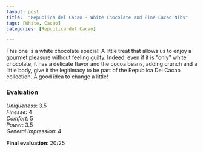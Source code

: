 ```yaml
---
layout: post
title:  "Republica del Cacao - White Chocolate and Fine Cacao Nibs"
tags: [White, Cacao] 
categories: [Republica del Cacao]

---
```


This one is a white chocolate special! A little treat that allows us to enjoy a gourmet pleasure without feeling guilty. Indeed, even if it is "only" white chocolate, it has a delicate flavor and the cocoa beans, adding crunch and a little body, give it the legitimacy to be part of the Republica Del Cacao collection.
A good idea to change a little!


### Evaluation

_Uniqueness_: 3.5  
_Finesse_: 4  
_Comfort_: 5  
_Power_: 3.5  
_General impression_: 4

**Final evaluation**: 20/25